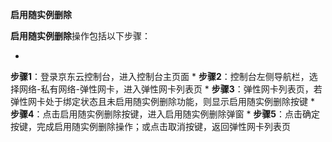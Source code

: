 **启用随实例删除**

**启用随实例删除**操作包括以下步骤：

* 
**步骤1**：登录京东云控制台，进入控制台主页面
* 
**步骤2**：控制台左侧导航栏，选择网络-私有网络-弹性网卡，进入弹性网卡列表页
* 
**步骤3**：弹性网卡列表页，若弹性网卡处于绑定状态且未启用随实例删除功能，则显示启用随实例删除按键
* 
**步骤4**：点击启用随实例删除按键，进入启用随实例删除弹窗
* 
**步骤5**：点击确定按键，完成启用随实例删除操作；或点击取消按键，返回弹性网卡列表页